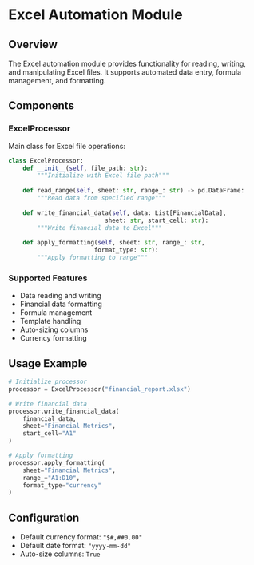 # Excel Automation Module

## Overview
The Excel automation module provides functionality for reading, writing, and manipulating Excel files. It supports automated data entry, formula management, and formatting.

## Components

### ExcelProcessor
Main class for Excel file operations:
```python
class ExcelProcessor:
    def __init__(self, file_path: str):
        """Initialize with Excel file path"""
    
    def read_range(self, sheet: str, range_: str) -> pd.DataFrame:
        """Read data from specified range"""
    
    def write_financial_data(self, data: List[FinancialData], 
                           sheet: str, start_cell: str):
        """Write financial data to Excel"""
    
    def apply_formatting(self, sheet: str, range_: str, 
                        format_type: str):
        """Apply formatting to range"""
```

### Supported Features
- Data reading and writing
- Financial data formatting
- Formula management
- Template handling
- Auto-sizing columns
- Currency formatting

## Usage Example
```python
# Initialize processor
processor = ExcelProcessor("financial_report.xlsx")

# Write financial data
processor.write_financial_data(
    financial_data,
    sheet="Financial Metrics",
    start_cell="A1"
)

# Apply formatting
processor.apply_formatting(
    sheet="Financial Metrics",
    range_="A1:D10",
    format_type="currency"
)
```

## Configuration
- Default currency format: `"$#,##0.00"`
- Default date format: `"yyyy-mm-dd"`
- Auto-size columns: `True` 
